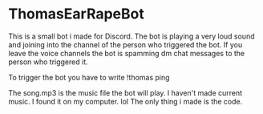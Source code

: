 # ThomasEarRapeBot
This is a small bot i made for Discord. The bot is playing a very loud sound and joining into the channel of the person who triggered the bot. If you leave the voice channels the bot is spamming dm chat messages to the person who triggered it. 

To trigger the bot you have to write !thomas ping

The song.mp3 is the music file the bot will play. I haven't made current music. I found it on my computer. lol
The only thing i made is the code.
